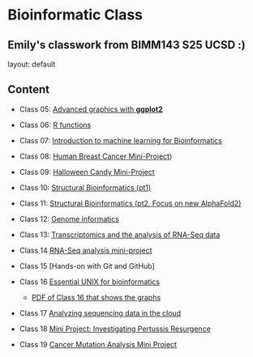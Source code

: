 # Bioinformatic Class
## Emily's classwork from BIMM143 S25 UCSD :)

layout: default

## Content
- Class 05: [Advanced graphics with **ggplot2**](https://github.com/emily2427/bimm143_github/blob/main/class05/class5ggplot.md)

- Class 06: [R functions](https://github.com/emily2427/bimm143_github/blob/main/class06functions/class06.md)

- Class 07: [Introduction to machine learning for Bioinformatics](https://github.com/emily2427/bimm143_github/blob/main/class07/class07.md)

- Class 08: [Human Breast Cancer Mini-Project](https://github.com/emily2427/bimm143_github/blob/main/class08%20copy/Class%2008-%20Mini%20Project.md))

- Class 09: [Halloween Candy Mini-Project](https://github.com/emily2427/bimm143_github/blob/main/Class09/Class%2009-%20Halloween%20Mini%20Project%20.md)

- Class 10: [Structural Bioinformatics (pt1)](https://github.com/emily2427/bimm143_github/blob/main/Class%2010/Class%2010-%20Structural%20Bioinformatics.md)

- Class 11: [Structural Bioinformatics (pt2. Focus on new AlphaFold2)](https://github.com/emily2427/bimm143_github/blob/main/Class%2011/Class%2011.md)

- Class 12: [Genome informatics](https://github.com/emily2427/bimm143_github/blob/main/Class%2012/Class%2012.md)

- Class 13: [Transcriptomics and the analysis of RNA-Seq data](https://github.com/emily2427/bimm143_github/blob/main/Class%2013/Class%2013.md)

- Class 14 [RNA-Seq analysis mini-project](https://github.com/emily2427/bimm143_github/blob/main/Class%2014/Class%2014.rmarkdown)

- Class 15 [Hands-on with Git and GitHub]

- Class 16 [Essential UNIX for bioinformatics](https://github.com/emily2427/bimm143_github/blob/main/class16/hw%2016%20graphs.md)
    - [PDF of Class 16 that shows the graphs](https://github.com/emily2427/bimm143_github/blob/main/class16%20/hw-16-graphs.pdf)

- Class 17 [Analyzing sequencing data in the cloud](https://github.com/emily2427/bimm143_github/blob/main/class17/class17_HW.md)

- Class 18 [Mini Project: Investigating Pertussis Resurgence](https://github.com/emily2427/bimm143_github/blob/main/class18/class18.md)

- Class 19 [Cancer Mutation Analysis Mini Project](https://github.com/emily2427/bimm143_github/blob/main/class19/class_19.rmarkdown)

